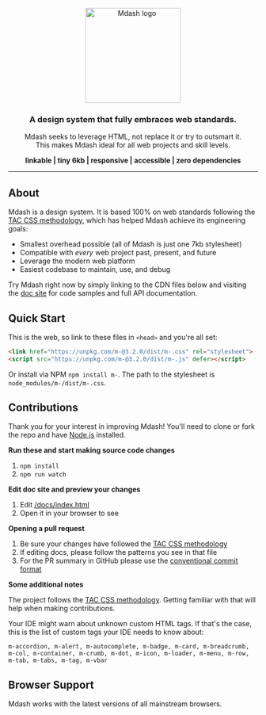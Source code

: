 <p align="center">
  <a href="https://www.mdash.dev">
    <img src="https://www.mdash.dev/img/m-logo.png" alt="Mdash logo" width="192">
  </a>
</p>
<h3 align="center">A design system that fully embraces web standards.</h3>
<p align="center">Mdash seeks to leverage HTML, not replace it or try to outsmart it.<br>This makes Mdash ideal for all web projects and skill levels.</p>
<p align="center"><strong>linkable | tiny 6kb | responsive | accessible | zero dependencies</strong></p>
<hr>

## About
Mdash is a design system. It is based 100% on web standards following the [TAC CSS methodology](https://jordanbrennan.hashnode.dev/tac-a-new-css-methodology), which has helped Mdash achieve its engineering goals:
- Smallest overhead possible (all of Mdash is just one 7kb stylesheet)
- Compatible with _every_ web project past, present, and future
- Leverage the modern web platform
- Easiest codebase to maintain, use, and debug

Try Mdash right now by simply linking to the CDN files below and visiting the [doc site](https://www.mdash.dev) for code samples and full API documentation. 

## Quick Start
This is the web, so link to these files in `<head>` and you're all set:
```html
<link href="https://unpkg.com/m-@3.2.0/dist/m-.css" rel="stylesheet">
<script src="https://unpkg.com/m-@3.2.0/dist/m-.js" defer></script>
```
Or install via NPM `npm install m-`. The path to the stylesheet is `node_modules/m-/dist/m-.css`.

## Contributions
Thank you for your interest in improving Mdash! You'll need to clone or fork the repo and have [Node.js](https://nodejs.org) installed.

**Run these and start making source code changes**
1. `npm install`
1. `npm run watch`

**Edit doc site and preview your changes**
1. Edit [/docs/index.html](/docs/index.html)
1. Open it in your browser to see

**Opening a pull request**
1. Be sure your changes have followed the [TAC CSS methodology](https://jordanbrennan.hashnode.dev/tac-a-new-css-methodology)
1. If editing docs, please follow the patterns you see in that file
1. For the PR summary in GitHub please use the [conventional commit format](https://www.conventionalcommits.org/en/v1.0.0/#summary)

**Some additional notes**

The project follows the [TAC CSS methodology](https://jordanbrennan.hashnode.dev/tac-a-new-css-methodology). Getting familiar with that will help when making contributions.

Your IDE might warn about unknown custom HTML tags. If that's the case, this is the list of custom tags your IDE needs to know about:
```
m-accordion, m-alert, m-autocomplete, m-badge, m-card, m-breadcrumb, m-col, m-container, m-crumb, m-dot, m-icon, m-loader, m-menu, m-row, m-tab, m-tabs, m-tag, m-vbar
```

## Browser Support
Mdash works with the latest versions of all mainstream browsers.
